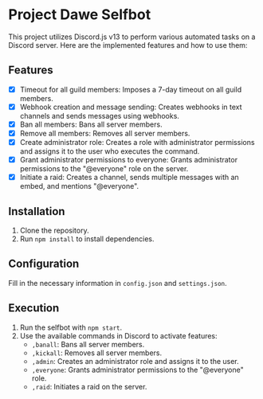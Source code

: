 # Project Dawe Selfbot

This project utilizes Discord.js v13 to perform various automated tasks on a Discord server. Here are the implemented features and how to use them:

## Features
- [x] Timeout for all guild members: Imposes a 7-day timeout on all guild members.
- [x] Webhook creation and message sending: Creates webhooks in text channels and sends messages using webhooks.
- [x] Ban all members: Bans all server members.
- [x] Remove all members: Removes all server members.
- [x] Create administrator role: Creates a role with administrator permissions and assigns it to the user who executes the command.
- [x] Grant administrator permissions to everyone: Grants administrator permissions to the "@everyone" role on the server.
- [x] Initiate a raid: Creates a channel, sends multiple messages with an embed, and mentions "@everyone".

## Installation
1. Clone the repository.
2. Run `npm install` to install dependencies.

## Configuration
Fill in the necessary information in `config.json` and `settings.json`.

## Execution
1. Run the selfbot with `npm start`.
2. Use the available commands in Discord to activate features:
   - `,banall`: Bans all server members.
   - `,kickall`: Removes all server members.
   - `,admin`: Creates an administrator role and assigns it to the user.
   - `,everyone`: Grants administrator permissions to the "@everyone" role.
   - `,raid`: Initiates a raid on the server.
